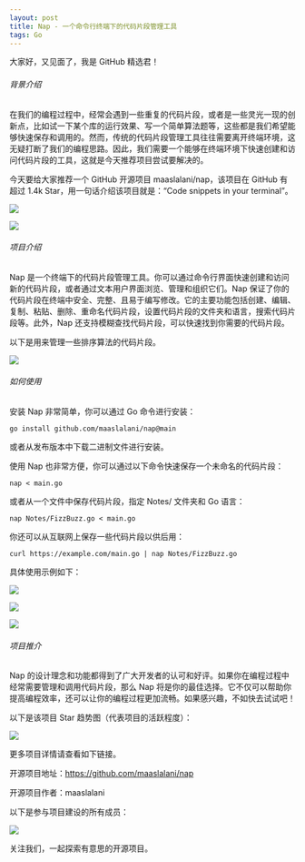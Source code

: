 ```yaml
---
layout: post
title: Nap - 一个命令行终端下的代码片段管理工具
tags: Go
---
```


大家好，又见面了，我是 GitHub 精选君！

###### 背景介绍

在我们的编程过程中，经常会遇到一些重复的代码片段，或者是一些灵光一现的创新点，比如试一下某个库的运行效果、写一个简单算法题等，这些都是我们希望能够快速保存和调用的。然而，传统的代码片段管理工具往往需要离开终端环境，这无疑打断了我们的编程思路。因此，我们需要一个能够在终端环境下快速创建和访问代码片段的工具，这就是今天推荐项目尝试要解决的。

今天要给大家推荐一个 GitHub 开源项目 maaslalani/nap，该项目在 GitHub 有超过 1.4k Star，用一句话介绍该项目就是：“Code snippets in your terminal”。

![](https://user-images.githubusercontent.com/42545625/202545409-eb53f92a-233a-4f78-b598-a59c65248ad3.png)

![](https://user-images.githubusercontent.com/42545625/202577549-f2e0887a-b740-41f4-9408-c2f53673503f.gif)

###### 项目介绍

Nap 是一个终端下的代码片段管理工具。你可以通过命令行界面快速创建和访问新的代码片段，或者通过文本用户界面浏览、管理和组织它们。Nap 保证了你的代码片段在终端中安全、完整、且易于编写修改。它的主要功能包括创建、编辑、复制、粘贴、删除、重命名代码片段，设置代码片段的文件夹和语言，搜索代码片段等。此外，Nap 还支持模糊查找代码片段，可以快速找到你需要的代码片段。

以下是用来管理一些排序算法的代码片段。

![](https://user-images.githubusercontent.com/42545625/202768989-caf2ab62-b69d-4e2d-ac93-1517eab7f2ad.gif)

###### 如何使用

安装 Nap 非常简单，你可以通过 Go 命令进行安装：

    go install github.com/maaslalani/nap@main

或者从发布版本中下载二进制文件进行安装。

使用 Nap 也非常方便，你可以通过以下命令快速保存一个未命名的代码片段：

    nap < main.go

或者从一个文件中保存代码片段，指定 Notes/ 文件夹和 Go 语言：

    nap Notes/FizzBuzz.go < main.go

你还可以从互联网上保存一些代码片段以供后用：

    curl https://example.com/main.go | nap Notes/FizzBuzz.go

具体使用示例如下：

![](https://user-images.githubusercontent.com/42545625/202767159-134d679f-490f-4ad2-8875-cda604aa7b13.gif)

![](https://user-images.githubusercontent.com/42545625/202240249-d724fd73-2f90-4036-b9fc-6d2ccef982b3.gif)

![](https://user-images.githubusercontent.com/42545625/202242653-1696dda6-2527-4c38-b673-74d67ad1517f.gif)

###### 项目推介

Nap 的设计理念和功能都得到了广大开发者的认可和好评。如果你在编程过程中经常需要管理和调用代码片段，那么 Nap 将是你的最佳选择。它不仅可以帮助你提高编程效率，还可以让你的编程过程更加流畅。如果感兴趣，不如快去试试吧！

以下是该项目 Star 趋势图（代表项目的活跃程度）：

![](https://api.star-history.com/svg?repos=maaslalani/nap&type=Timeline)

更多项目详情请查看如下链接。

开源项目地址：https://github.com/maaslalani/nap 

开源项目作者：maaslalani

以下是参与项目建设的所有成员：

![](https://contrib.rocks/image?repo=maaslalani/nap)

关注我们，一起探索有意思的开源项目。

